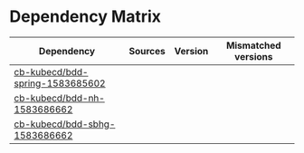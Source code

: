 # Dependency Matrix

Dependency | Sources | Version | Mismatched versions
---------- | ------- | ------- | -------------------
[cb-kubecd/bdd-spring-1583685602](https://github.com/cb-kubecd/bdd-spring-1583685602.git) |  | []() | 
[cb-kubecd/bdd-nh-1583686662](https://github.com/cb-kubecd/bdd-nh-1583686662.git) |  | []() | 
[cb-kubecd/bdd-sbhg-1583686662](https://github.com/cb-kubecd/bdd-sbhg-1583686662.git) |  | []() | 
